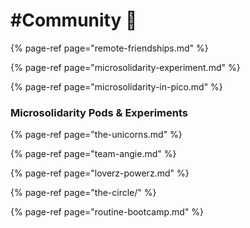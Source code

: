 # \#Community 💜

{% page-ref page="remote-friendships.md" %}

{% page-ref page="microsolidarity-experiment.md" %}

{% page-ref page="microsolidarity-in-pico.md" %}

### Microsolidarity Pods & Experiments

{% page-ref page="the-unicorns.md" %}

{% page-ref page="team-angie.md" %}

{% page-ref page="loverz-powerz.md" %}

{% page-ref page="the-circle/" %}

{% page-ref page="routine-bootcamp.md" %}



